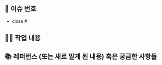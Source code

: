## 📌 이슈 번호

- close # <!-- 링크 달기 -->

## 👩‍💻 작업 내용

<!-- 자세히 쓰기 - 이미지가 필요한 경우 첨부하기, 영상도 ok -->

## 📚 레퍼런스 (또는 새로 알게 된 내용) 혹은 궁금한 사항들

<!-- 참고할 사항이 있다면 적어주세요 -->
